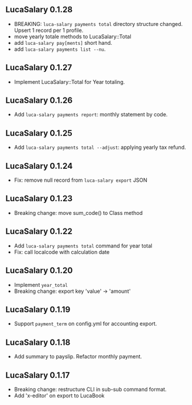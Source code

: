 ## LucaSalary 0.1.28

* BREAKING: `luca-salary payments total` directory structure changed. Upsert 1 record per 1 profile.
* move yearly totale methods to LucaSalary::Total
* add `luca-salary pay[ments]` short hand.
* add `luca-salary payments list --nu`.

## LucaSalary 0.1.27

* Implement LucaSalary::Total for Year totaling.

## LucaSalary 0.1.26

* Add `luca-salary payments report`: monthly statement by code.

## LucaSalary 0.1.25

* Add `luca-salary payments total --adjust`: applying yearly tax refund.

## LucaSalary 0.1.24

* Fix: remove null record from `luca-salary export` JSON

## LucaSalary 0.1.23

* Breaking change: move sum_code() to Class method

## LucaSalary 0.1.22

* Add `luca-salary payments total` command for year total
* Fix: call localcode with calculation date

## LucaSalary 0.1.20

* Implement `year_total`
* Breaking change: export key 'value' -> 'amount'

## LucaSalary 0.1.19

* Support `payment_term` on config.yml for accounting export.

## LucaSalary 0.1.18

* Add summary to payslip. Refactor monthly payment.

## LucaSalary 0.1.17

* Breaking change: restructure CLI in sub-sub command format.
* Add 'x-editor' on export to LucaBook

